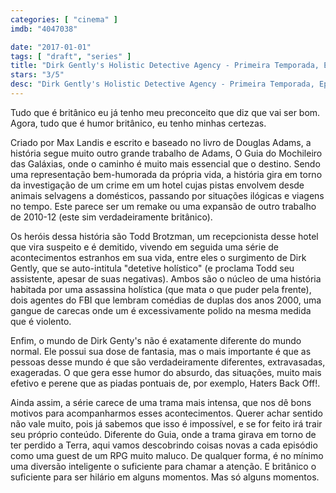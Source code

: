 ```yaml
---
categories: [ "cinema" ]
imdb: "4047038"

date: "2017-01-01"
tags: [ "draft", "series" ]
title: "Dirk Gently's Holistic Detective Agency - Primeira Temporada, Episódios 1 ao 3"
stars: "3/5"
desc: "Dirk Gently's Holistic Detective Agency - Primeira Temporada, Episódios 1 ao 3. Dirk Gently's Holistic Detective Agency (USA, 2016). Dirigido por Paco Cabezas, Tamra Davis, Michael Patrick Jann, Dean Parisot. Escrito por Douglas Adams, Max Landis, Andrew Black. Com Samuel Barnett (Dirk Gently), Elijah Wood (Todd Brotzman / ...), Hannah Marks (Amanda Brotzman / ...), Fiona Dourif (Bart Curlish), Jade Eshete (Farah Black), Mpho Koaho (Ken), Michael Eklund (Martin), Dustin Milligan (Sgt. Hugo Friedkin / ...), Neil Brown Jr. (Estevez)."
---
```

Tudo que é britânico eu já tenho meu preconceito que diz que vai ser bom. Agora, tudo que é humor britânico, eu tenho minhas certezas.

Criado por Max Landis e escrito e baseado no livro de Douglas Adams, a história segue muito outro grande trabalho de Adams, O Guia do Mochileiro das Galáxias, onde o caminho é muito mais essencial que o destino. Sendo uma representação bem-humorada da própria vida, a história gira em torno da investigação de um crime em um hotel cujas pistas envolvem desde animais selvagens a domésticos, passando por situações ilógicas e viagens no tempo. Este parece ser um remake ou uma expansão de outro trabalho de 2010-12 (este sim verdadeiramente britânico).

Os heróis dessa história são Todd Brotzman, um recepcionista desse hotel que vira suspeito e é demitido, vivendo em seguida uma série de acontecimentos estranhos em sua vida, entre eles o surgimento de Dirk Gently, que se auto-intitula "detetive holístico" (e proclama Todd seu assistente, apesar de suas negativas). Ambos são o núcleo de uma história habitada por uma assassina holística (que mata o que puder pela frente), dois agentes do FBI que lembram comédias de duplas dos anos 2000, uma gangue de carecas onde um é excessivamente polido na mesma medida que é violento.

Enfim, o mundo de Dirk Genty's não é exatamente diferente do mundo normal. Ele possui sua dose de fantasia, mas o mais importante é que as pessoas desse mundo é que são verdadeiramente diferentes, extravasadas, exageradas. O que gera esse humor do absurdo, das situações, muito mais efetivo e perene que as piadas pontuais de, por exemplo, Haters Back Off!.

Ainda assim, a série carece de uma trama mais intensa, que nos dê bons motivos para acompanharmos esses acontecimentos. Querer achar sentido não vale muito, pois já sabemos que isso é impossível, e se for feito irá trair seu próprio conteúdo. Diferente do Guia, onde a trama girava em torno de ter perdido a Terra, aqui vamos descobrindo coisas novas a cada episódio como uma guest de um RPG muito maluco. De qualquer forma, é no mínimo uma diversão inteligente o suficiente para chamar a atenção. E britânico o suficiente para ser hilário em alguns momentos. Mas só alguns momentos.
